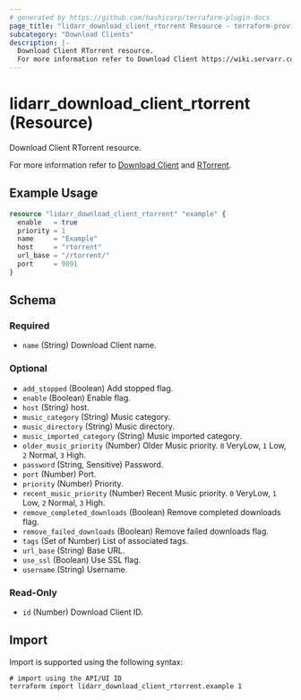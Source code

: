 ```yaml
---
# generated by https://github.com/hashicorp/terraform-plugin-docs
page_title: "lidarr_download_client_rtorrent Resource - terraform-provider-lidarr"
subcategory: "Download Clients"
description: |-
  Download Client RTorrent resource.
  For more information refer to Download Client https://wiki.servarr.com/lidarr/settings#download-clients and RTorrent https://wiki.servarr.com/lidarr/supported#rtorrent.
---
```


# lidarr_download_client_rtorrent (Resource)

<!-- subcategory:Download Clients -->Download Client RTorrent resource.
For more information refer to [Download Client](https://wiki.servarr.com/lidarr/settings#download-clients) and [RTorrent](https://wiki.servarr.com/lidarr/supported#rtorrent).

## Example Usage

```terraform
resource "lidarr_download_client_rtorrent" "example" {
  enable   = true
  priority = 1
  name     = "Example"
  host     = "rtorrent"
  url_base = "/rtorrent/"
  port     = 9091
}
```

<!-- schema generated by tfplugindocs -->
## Schema

### Required

- `name` (String) Download Client name.

### Optional

- `add_stopped` (Boolean) Add stopped flag.
- `enable` (Boolean) Enable flag.
- `host` (String) host.
- `music_category` (String) Music category.
- `music_directory` (String) Music directory.
- `music_imported_category` (String) Music imported category.
- `older_music_priority` (Number) Older Music priority. `0` VeryLow, `1` Low, `2` Normal, `3` High.
- `password` (String, Sensitive) Password.
- `port` (Number) Port.
- `priority` (Number) Priority.
- `recent_music_priority` (Number) Recent Music priority. `0` VeryLow, `1` Low, `2` Normal, `3` High.
- `remove_completed_downloads` (Boolean) Remove completed downloads flag.
- `remove_failed_downloads` (Boolean) Remove failed downloads flag.
- `tags` (Set of Number) List of associated tags.
- `url_base` (String) Base URL.
- `use_ssl` (Boolean) Use SSL flag.
- `username` (String) Username.

### Read-Only

- `id` (Number) Download Client ID.

## Import

Import is supported using the following syntax:

```shell
# import using the API/UI ID
terraform import lidarr_download_client_rtorrent.example 1
```
